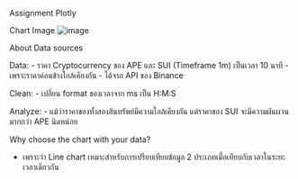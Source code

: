 Assignment Plotly

Chart Image
![image](https://github.com/Kkkkkaarunnnnnnnn/DADS5001/assets/158589839/7c2e08cc-9532-463c-94cb-86ad5a514149)

About Data sources


  Data:
    - ราคา Cryptocurrency ของ APE และ SUI (Timeframe 1m) เป็นเวลา 10 นาที
    - เพราะราคาค่อนข้างใกล้เคียงกัน
    - ได้จาก API ของ Binance
  
  Clean:
    - เปลี่ยน format ของเวลาจาก ms เป็น H:M:S

  Analyze:
    - แม้ว่าราคาของทั้งสองสินทรัพย์มีความใกล้เคียงกัน แต่ราคาของ SUI จะมีความผันผวนมากกว่า APE นิดหน่อย

Why choose the chart with your data?
  - เพราะว่า Line chart เหมาะสำหรับการเปรียบเทียบข้อมูล 2 ประเภทเมื่อเทียบกับเวลาในระยะเวลาเดียวกัน
